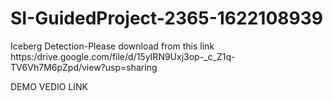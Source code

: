 # SI-GuidedProject-2365-1622108939
Iceberg Detection-Please download from this link
https:/drive.google.com/file/d/15yIRN9Uxj3op-_c_Z1q-TV6Vh7M6pZpd/view?usp=sharing

DEMO VEDIO LINK
